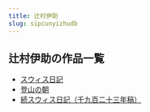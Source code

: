 ```yaml
---
title: 辻村伊助
slug: sipcunyizhudb
---
```


## 辻村伊助の作品一覧

- [スウィス日記](suuisuriji7b)
- [登山の朝](dengshannozhao49)
- [続スウィス日記（千九百二十三年稿）](soksuuisurijiqianjiubaiershisanniangao3c)
